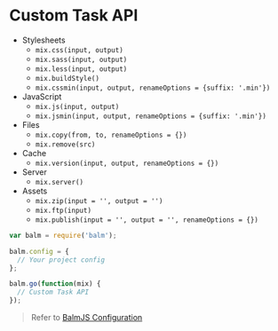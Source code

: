 # Custom Task API

- Stylesheets
  - `mix.css(input, output)`
  - `mix.sass(input, output)`
  - `mix.less(input, output)`
  - `mix.buildStyle()`
  - `mix.cssmin(input, output, renameOptions = {suffix: '.min'})`
- JavaScript
  - `mix.js(input, output)`
  - `mix.jsmin(input, output, renameOptions = {suffix: '.min'})`
- Files
  - `mix.copy(from, to, renameOptions = {})`
  - `mix.remove(src)`
- Cache
  - `mix.version(input, output, renameOptions = {})`
- Server
  - `mix.server()`
- Assets
  - `mix.zip(input = '', output = '')`
  - `mix.ftp(input)`
  - `mix.publish(input = '', output = '', renameOptions = {})`

```js
var balm = require('balm');

balm.config = {
  // Your project config
};

balm.go(function(mix) {
  // Custom Task API
});
```

> Refer to [BalmJS Configuration](../configuration/toc.md)
